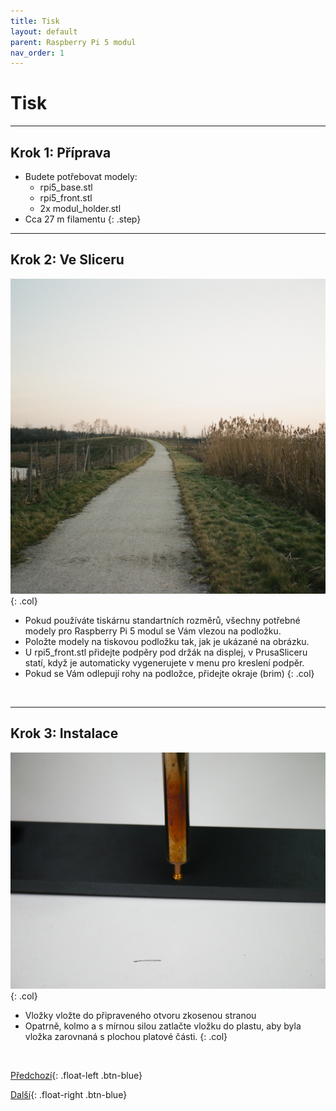 ```yaml
---
title: Tisk
layout: default
parent: Raspberry Pi 5 modul
nav_order: 1
---
```

# Tisk

---

## **Krok 1:** Příprava

- Budete potřebovat modely:
    - rpi5_base.stl
    - rpi5_front.stl
    - 2x modul_holder.stl
- Cca 27 m filamentu
{: .step}
---

## **Krok 2:** Ve Sliceru
![alt](/images/000518670034.jpg){: .col}
- Pokud používáte tiskárnu standartních rozměrů, všechny potřebné modely pro Raspberry Pi 5 modul se Vám vlezou na podložku.
- Položte modely na tiskovou podložku tak, jak je ukázané na obrázku.
- U rpi5_front.stl přidejte podpěry pod držák na displej, v PrusaSliceru statí, když je automaticky vygenerujete v menu pro kreslení podpěr.
- Pokud se Vám odlepují rohy na podložce, přidejte okraje (brim)
{: .col}
<br style="clear: left;" />

---

## **Krok 3:** Instalace
![alt](/images/P1470372.JPG){: .col}
-	Vložky vložte do připraveného otvoru zkosenou stranou
-	Opatrně, kolmo a s mírnou silou zatlačte vložku do plastu, aby byla vložka zarovnaná s plochou platové části.
{: .col}
<br style="clear: left;" />

[Předchozí](../){: .float-left .btn-blue}

[Další](../sestaveni){: .float-right .btn-blue}